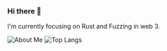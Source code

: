 ### Hi there 👋

I'm currently focusing on Rust and Fuzzing in web 3.

![About Me](https://github-readme-stats.vercel.app/api?username=jacob-chia&show_icons=true&theme=transparent&hide_title=true&hide_rank=true&hide=issues)
![Top Langs](https://github-readme-stats.vercel.app/api/top-langs/?username=jacob-chia&theme=transparent&layout=compact&langs_count=4&hide=handlebars)
